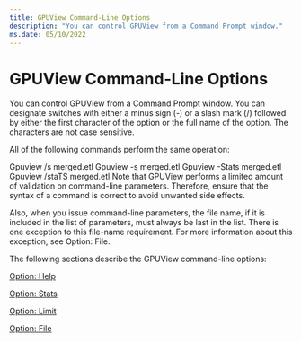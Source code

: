 ```yaml
---
title: GPUView Command-Line Options
description: "You can control GPUView from a Command Prompt window."
ms.date: 05/10/2022
---
```


# GPUView Command-Line Options

You can control GPUView from a Command Prompt window. You can designate switches with either a minus sign (-) or a slash mark (/) followed by either the first character of the option or the full name of the option. The characters are not case sensitive. 

All of the following commands perform the same operation: 

Gpuview /s merged.etl 
Gpuview -s merged.etl 
Gpuview -Stats merged.etl 
Gpuview /staTS merged.etl 
Note that GPUView performs a limited amount of validation on command-line parameters. Therefore, ensure that the syntax of a command is correct to avoid unwanted side effects.

Also, when you issue command-line parameters, the file name, if it is included in the list of parameters, must always be last in the list. There is one exception to this file-name requirement. For more information about this exception, see Option: File. 

The following sections describe the GPUView command-line options:

[Option: Help](option-file.md)

[Option: Stats](option-stats.md)

[Option: Limit](option-limit.md)

[Option: File](option-file.md)
